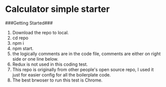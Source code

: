 # Calculator simple starter


###Getting Started###
1. Download the repo to local.
2. cd repo
3. npm i
4. npm start.
5. the logically comments are in the code file, comments are either on right side or one line below.
6. Redux is not used in this coding test.
7. This repo is originally from other people's open source repo, I used it just for easier config for all the boilerplate code.
8. The best brwoser to run this test is Chrome.